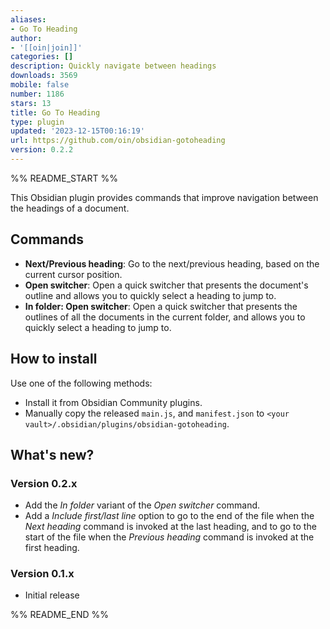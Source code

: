 ```yaml
---
aliases:
- Go To Heading
author:
- '[[oin|join]]'
categories: []
description: Quickly navigate between headings
downloads: 3569
mobile: false
number: 1186
stars: 13
title: Go To Heading
type: plugin
updated: '2023-12-15T00:16:19'
url: https://github.com/oin/obsidian-gotoheading
version: 0.2.2
---
```


%% README_START %%

This Obsidian plugin provides commands that improve navigation between the headings of a document.

## Commands

 - **Next/Previous heading**: Go to the next/previous heading, based on the current cursor position.
 - **Open switcher**: Open a quick switcher that presents the document's outline and allows you to quickly select a heading to jump to.
 - **In folder: Open switcher**: Open a quick switcher that presents the outlines of all the documents in the current folder, and allows you to quickly select a heading to jump to.

## How to install

Use one of the following methods:

 - Install it from Obsidian Community plugins.
 - Manually copy the released `main.js`, and `manifest.json` to `<your vault>/.obsidian/plugins/obsidian-gotoheading`.

## What's new?

### Version 0.2.x

 - Add the _In folder_ variant of the _Open switcher_ command.
 - Add a _Include first/last line_ option to go to the end of the file when the _Next heading_ command is invoked at the last heading, and to go to the start of the file when the _Previous heading_ command is invoked at the first heading.

### Version 0.1.x

 - Initial release


%% README_END %%